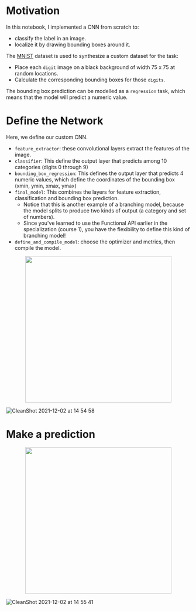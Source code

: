 # Motivation

In this notebook, I implemented a CNN from scratch to:
- classify the label in an image.
- localize it by drawing bounding boxes around it.

The [MNIST](http://yann.lecun.com/exdb/mnist/) dataset is used to synthesize a custom dataset for the task:
- Place each `digit` image on a black background of width 75 x 75 at random locations.
- Calculate the corresponding bounding boxes for those `digits`.

The bounding box prediction can be modelled as a `regression` task, which means that the model will predict a numeric value.

# Define the Network

Here, we define our custom CNN. 
- `feature_extractor`: these convolutional layers extract the features of the image.
- `classifier`:  This define the output layer that predicts among 10 categories (digits 0 through 9)
- `bounding_box_regression`: This defines the output layer that predicts 4 numeric values, which define the coordinates of the bounding box (xmin, ymin, xmax, ymax)
- `final_model`: This combines the layers for feature extraction, classification and bounding box prediction.  
  - Notice that this is another example of a branching model, because the model splits to produce two kinds of output (a category and set of numbers).  
  - Since you've learned to use the Functional API earlier in the specialization (course 1), you have the flexibility to define this kind of branching model!
- `define_and_compile_model`: choose the optimizer and metrics, then compile the model.

<p align="center"><img src="(https://user-images.githubusercontent.com/3027146/144435076-92f42d82-d6e8-462e-9179-44b31cf84441.jpg" width="400"></p>

![CleanShot 2021-12-02 at 14 54 58](https://user-images.githubusercontent.com/3027146/144435483-5e8bb388-e276-44aa-bdd6-b4a5fa7f0256.jpg)

# Make a prediction
<p align="center"><img src="(https://user-images.githubusercontent.com/3027146/144435122-3bbc2072-088b-48e0-b7ef-75d2b07a3e7e.png" width="400"></p>

![CleanShot 2021-12-02 at 14 55 41](https://user-images.githubusercontent.com/3027146/144435627-07feb8a3-d20a-4ad4-a86c-35c9ce3843b5.jpg)

